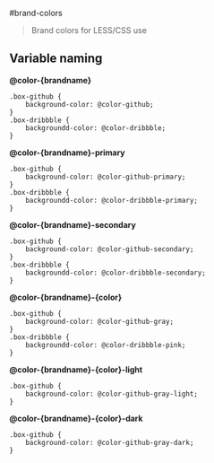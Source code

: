 #brand-colors
> Brand colors for LESS/CSS use

## Variable naming
**@color-{brandname}**
```Less
.box-github {
	background-color: @color-github;
}
.box-dribbble {
	backgroundd-color: @color-dribbble;
}
```

**@color-{brandname}-primary**
```Less
.box-github {
	background-color: @color-github-primary;
}
.box-dribbble {
	backgroundd-color: @color-dribbble-primary;
}
```

**@color-{brandname}-secondary**
```Less
.box-github {
	background-color: @color-github-secondary;
}
.box-dribbble {
	backgroundd-color: @color-dribbble-secondary;
}
```


**@color-{brandname}-{color}**
```Less
.box-github {
	background-color: @color-github-gray;
}
.box-dribbble {
	backgroundd-color: @color-dribbble-pink;
}
```


**@color-{brandname}-{color}-light**
```Less
.box-github {
	background-color: @color-github-gray-light;
}
```


**@color-{brandname}-{color}-dark**
```Less
.box-github {
	background-color: @color-github-gray-dark;
}
```

